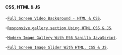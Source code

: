 #### CSS, HTML & JS

-[`Full Screen Video Background - HTML & CSS`](https://www.youtube.com/watch?v=Gx_7GQtSdpc).

-[`Responsive gallery section Using HTML CSS & JS`](https://www.youtube.com/watch?v=mkqRpPdnggw).

-[`Modern Image Gallery With ES6 Vanilla JavaScript`](https://www.youtube.com/watch?v=afoxd5b0bJo).

-[`Full Screen Image Slider With HTML, CSS & JS`](https://www.youtube.com/watch?v=7ZO2RTMNSAY).

